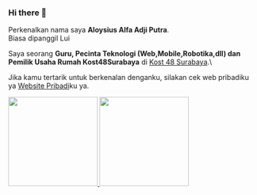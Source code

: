 ### Hi there 👋

Perkenalkan nama saya **Aloysius Alfa Adji Putra**.\
Biasa dipanggil Lui

Saya seorang **Guru, Pecinta Teknologi (Web,Mobile,Robotika,dll) dan Pemilik Usaha Rumah Kost48Surabaya** di [Kost 48 Surabaya](https://www.kost48surabaya.com/).\


Jika kamu tertarik untuk berkenalan denganku, silakan cek web pribadiku ya [Website Pribadi](https://www.kost48surabaya.com/lui/)ku ya.

<p align="left">
<a href="https://github.com/gilangadhan">
  <img height="180em" src="https://github-readme-stats-eight-theta.vercel.app/api?username=liemlui&show_icons=true&theme=algolia&include_all_commits=true&count_private=true"/>
  <img height="180em" src="https://github-readme-stats-eight-theta.vercel.app/api/top-langs/?username=liemlui&layout=compact&langs_count=8&theme=algolia"/>
</a>
</p>
<!--
**liemlui/liemlui** is a ✨ _special_ ✨ repository because its `README.md` (this file) appears on your GitHub profile.

Here are some ideas to get you started:

- 🔭 I’m currently working on ...
- 🌱 I’m currently learning ...
- 👯 I’m looking to collaborate on ...
- 🤔 I’m looking for help with ...
- 💬 Ask me about ...
- 📫 How to reach me: ...
- 😄 Pronouns: ...
- ⚡ Fun fact: ...
-->
